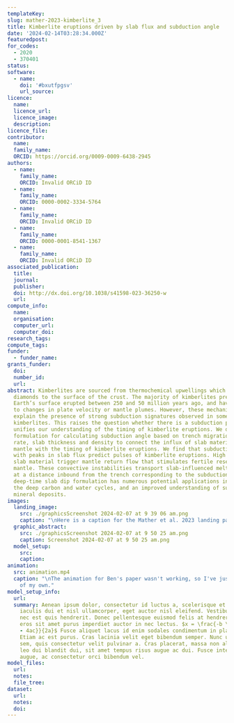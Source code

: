 ```yaml
---
templateKey:
slug: mather-2023-kimberlite_3
title: Kimberlite eruptions driven by slab flux and subduction angle
date: '2024-02-14T03:28:34.000Z'
featuredpost:
for_codes:
  - 2020
  - 370401
status:
software:
  - name:
    doi: '#bxutfpgsv'
    url_source:
licence:
  name:
  licence_url:
  licence_image:
  description:
licence_file:
contributor:
  name:
  family_name:
  ORCID: https://orcid.org/0009-0009-6438-2945
authors:
  - name:
    family_name:
    ORCID: Invalid ORCiD ID
  - name:
    family_name:
    ORCID: 0000-0002-3334-5764
  - name:
    family_name:
    ORCID: Invalid ORCiD ID
  - name:
    family_name:
    ORCID: 0000-0001-8541-1367
  - name:
    family_name:
    ORCID: Invalid ORCiD ID
associated_publication:
  title:
  journal:
  publisher:
  doi: http://dx.doi.org/10.1038/s41598-023-36250-w
  url:
compute_info:
  name:
  organisation:
  computer_url:
  computer_doi:
research_tags:
compute_tags:
funder:
  - funder_name:
grants_funder:
  doi:
  number_id:
  url:
abstract: Kimberlites are sourced from thermochemical upwellings which can transport
  diamonds to the surface of the crust. The majority of kimberlites preserved at the
  Earth’s surface erupted between 250 and 50 million years ago, and have been attributed
  to changes in plate velocity or mantle plumes. However, these mechanisms fail to
  explain the presence of strong subduction signatures observed in some Cretaceous
  kimberlites. This raises the question whether there is a subduction process that
  unifies our understanding of the timing of kimberlite eruptions. We develop a novel
  formulation for calculating subduction angle based on trench migration, convergence
  rate, slab thickness and density to connect the influx of slab material into the
  mantle with the timing of kimberlite eruptions. We find that subduction angles combined
  with peaks in slab flux predict pulses of kimberlite eruptions. High rates of subducting
  slab material trigger mantle return flow that stimulates fertile reservoirs in the
  mantle. These convective instabilities transport slab-influenced melt to the surface
  at a distance inbound from the trench corresponding to the subduction angle. Our
  deep-time slab dip formulation has numerous potential applications including modelling
  the deep carbon and water cycles, and an improved understanding of subduction-related
  mineral deposits.
images:
  landing_image:
    src: ./graphicsScreenshot 2024-02-07 at 9 39 06 am.png
    caption: "\nHere is a caption for the Mather et al. 2023 landing page image."
  graphic_abstract:
    src: ./graphicsScreenshot 2024-02-07 at 9 50 25 am.png
    caption: Screenshot 2024-02-07 at 9 50 25 am.png
  model_setup:
    src:
    caption:
animation:
  src: animation.mp4
  caption: "\nThe animation for Ben's paper wasn't working, so I've just used one
    of my own."
model_setup_info:
  url:
  summary: Aenean ipsum dolor, consectetur id luctus a, scelerisque et magna. Fusce
    iaculis dui et nisl ullamcorper, eget auctor nisl eleifend. Vestibulum semper
    nec est quis hendrerit. Donec pellentesque euismod felis at hendrerit. Nunc vitae
    eros sit amet purus imperdiet auctor in nec lectus. $x = \frac{-b \pm \sqrt{b^2
    - 4ac}}{2a}$ Fusce aliquet lacus id enim sodales condimentum in placerat dui.
    Etiam ac est purus. Cras lacinia velit eget bibendum semper. Nunc ultrices velit
    sem, quis consectetur velit pulvinar a. Cras placerat, massa non aliquet varius,
    leo dui blandit dui, sit amet tempus risus augue ac dui. Fusce interdum feugiat
    augue, ac consectetur orci bibendum vel.
model_files:
  url:
  notes:
  file_tree:
dataset:
  url:
  notes:
  doi:
---
```


